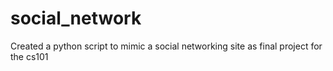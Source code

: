 # social_network


Created a python script to mimic a social networking site as final project for the cs101 